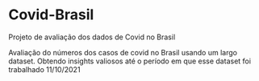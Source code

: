 # Covid-Brasil
Projeto de avaliação dos dados de Covid no Brasil

Avaliação do números dos casos de covid no Brasil usando um largo dataset.
Obtendo insights valiosos até o período em que esse dataset foi trabalhado 11/10/2021
